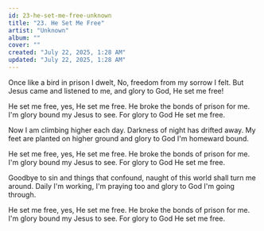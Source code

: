 ```yaml
---
id: 23-he-set-me-free-unknown
title: "23. He Set Me Free"
artist: "Unknown"
album: ""
cover: ""
created: "July 22, 2025, 1:28 AM"
updated: "July 22, 2025, 1:28 AM"
---
```


Once like a bird in prison I dwelt, No, freedom from my sorrow I felt. But Jesus came and listened to me, and glory to God, He set me free!

He set me free, yes, He set me free. He broke the bonds of prison for me. I'm glory bound my Jesus to see. For glory to God He set me free.

Now I am climbing higher each day. Darkness of night has drifted away. My feet are planted on higher ground and glory to God I'm homeward bound.

He set me free, yes, He set me free. He broke the bonds of prison for me. I'm glory bound my Jesus to see. For glory to God He set me free.

Goodbye to sin and things that confound, naught of this world shall turn me around. Daily I'm working, I'm praying too and glory to God I'm going through.

He set me free, yes, He set me free. He broke the bonds of prison for me. I'm glory bound my Jesus to see. For glory to God He set me free.